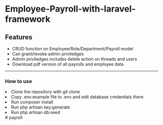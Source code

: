 # Employee-Payroll-with-laravel-framework


<h2>Features</h2>

<ul>
  <li>CRUD function on Employee/Role/Department/Payroll model</li>
  <li>Can grant/revoke admin priviledges</li>
  <li>Admin priviledges includes delete action on threads and users </li>
  <li>Download pdf version of all payrolls and employee data</li>
</ul>  

<hr>
<h3>How to use</h3>
<li>Clone the repository with git clone</li>
<li>Copy .env.example file to .env and edit database credentials there</li>
<li>Run composer install</li>
<li>Run php artisan key:generate</li>
<li>Run php artisan db:seed</li>
# payroll
